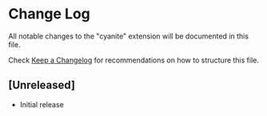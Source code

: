 # Change Log

All notable changes to the "cyanite" extension will be documented in this file.

Check [Keep a Changelog](http://keepachangelog.com/) for recommendations on how to structure this file.

## [Unreleased]

- Initial release

